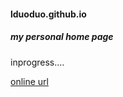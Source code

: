 #### lduoduo.github.io

##### my personal home page

inprogress....

[online url](https://lduoduo.github.io/)